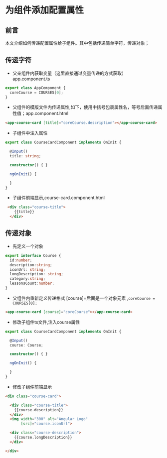 # 为组件添加配置属性

## 前言

本文介绍如何传递配置属性给子组件。其中包括传递简单字符，传递对象；

## 传递字符

* 父亲组件内获取变量（这里直接通过变量传递的方式获取）app.component.ts

```typescript
export class AppComponent {
  coreCourse = COURSES[0];
}
```

* 父组件的模版文件内传递属性,如下，使用中括号包裹属性名，等号后面传递属性值；app.component.html

```html
<app-course-card [title]="coreCourse.description"></app-course-card>
```

* 子组件中注入属性

```typescript
export class CourseCardComponent implements OnInit {

  @Input()
  title: string;

  constructor() { }

  ngOnInit() {

  }
}
```

* 子组件前端显示,course-card.component.html

```html
 <div class="course-title">
    {{title}}
  </div>
```



## 传递对象

* 先定义一个对象
```typescript
export interface Course {
  id:number;
  description:string;
  iconUrl: string;
  longDescription: string;
  category:string;
  lessonsCount:number;
}
```

* 父组件内重新定义传递格式  [course]=后面是一个对象元素 ,``coreCourse = COURSES[0];``
```html
<app-course-card [course]="coreCourse"></app-course-card>
```

* 修改子组件ts文件,注入course属性

```typescript
export class CourseCardComponent implements OnInit {

  @Input()
  course: Course;

  constructor() { }

  ngOnInit() {

  }
}
```

* 修改子组件前端显示 

```html
<div class="course-card">

  <div class="course-title">
    {{course.description}}
  </div>
  <img width="300" alt="Angular Logo"
       [src]="course.iconUrl">

  <div class="course-description">
    {{course.longDescription}}
  </div>

</div>
```

